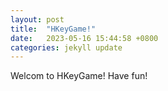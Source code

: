 ```yaml
---
layout: post
title:  "HKeyGame!"
date:   2023-05-16 15:44:58 +0800
categories: jekyll update
---
```

Welcom to HKeyGame!
Have fun!